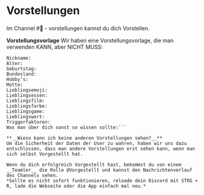# Vorstellungen

Im Channel #👋・vorstellungen kannst du dich Vorstellen.

**__Vorstellungsvorlage__**
Wir haben eine Vorstellungsvorlage, die man verwenden KANN, aber NICHT MUSS:
```Name:
Nickname:
Alter:
Geburtstag:
Bundesland:
Hobby’s:
Motto:
Lieblingsemoji:
Lieblingsessen:
Lieblingsfilm:
Lieblingsfarbe:
Lieblingsgame:
Lieblingswort:
Triggerfaktoren:
Was man über dich sonst so wissen sollte:```

**__Wieso kann ich keine anderen Vorstellungen sehen?__**
Um die Sicherheit der Daten der User zu wahren, haben wir uns dazu entschlossen, dass man andere Vorstellungen erst sehen kann, wenn man sich selbst Vorgestellt hat.

Wenn du dich erfolgreich Vorgestellt hast, bekommst du von einem __Teamler__ die Rolle @Vorgestellt und kannst den Nachrichtenverlauf des Channels sehen.
*Sollte es nicht sofort funktionieren, reloade dein Discord mit STRG + R, lade die Webseite oder die App einfach mal neu.*